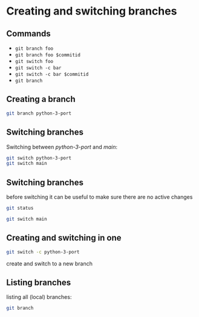 # Creating and switching branches

## Commands

- `git branch foo`
- `git branch foo $commitid`
- `git switch foo`
- `git switch -c bar`
- `git switch -c bar $commitid`
- `git branch`

## Creating a branch

```bash
git branch python-3-port
```

## Switching branches

Switching between _python-3-port_ and _main_:

```bash
git switch python-3-port
git switch main
```

## Switching branches

before switching it can be useful to make sure there are no active changes

```bash
git status
```

```bash
git switch main
```

## Creating and switching in one

```bash
git switch -c python-3-port
```

create and switch to a new branch

## Listing branches

listing all (local) branches:

```bash
git branch
```
